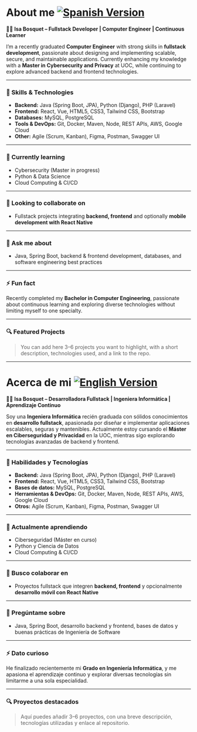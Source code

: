 # About me [![Spanish Version](https://img.shields.io/badge/Versión-Español-blue)](#-Acerca-de-mi)

👩‍💻 **Isa Bosquet – Fullstack Developer | Computer Engineer | Continuous Learner**

I’m a recently graduated **Computer Engineer** with strong skills in **fullstack development**, passionate about designing and implementing scalable, secure, and maintainable applications. Currently enhancing my knowledge with a **Master in Cybersecurity and Privacy** at UOC, while continuing to explore advanced backend and frontend technologies.  

---

### 🔧 Skills & Technologies
- **Backend:** Java (Spring Boot, JPA), Python (Django), PHP (Laravel)  
- **Frontend:** React, Vue, HTML5, CSS3, Tailwind CSS, Bootstrap  
- **Databases:** MySQL, PostgreSQL  
- **Tools & DevOps:** Git, Docker, Maven, Node, REST APIs, AWS, Google Cloud  
- **Other:** Agile (Scrum, Kanban), Figma, Postman, Swagger UI  

---

### 🌱 Currently learning
- Cybersecurity (Master in progress)  
- Python & Data Science  
- Cloud Computing & CI/CD  

---

### 👯 Looking to collaborate on
- Fullstack projects integrating **backend, frontend** and optionally **mobile development with React Native**  

---

### 💬 Ask me about
- Java, Spring Boot, backend & frontend development, databases, and software engineering best practices  

---

### ⚡ Fun fact
Recently completed my **Bachelor in Computer Engineering**, passionate about continuous learning and exploring diverse technologies without limiting myself to one specialty.  

---

### 🔍 Featured Projects
> You can add here 3–6 projects you want to highlight, with a short description, technologies used, and a link to the repo.

---

# Acerca de mi [![English Version](https://img.shields.io/badge/Version-English-blue)](#-About-me)

👩‍💻 **Isa Bosquet – Desarrolladora Fullstack | Ingeniera Informática | Aprendizaje Continuo**

Soy una **Ingeniera Informática** recién graduada con sólidos conocimientos en **desarrollo fullstack**, apasionada por diseñar e implementar aplicaciones escalables, seguras y mantenibles. Actualmente estoy cursando el **Máster en Ciberseguridad y Privacidad** en la UOC, mientras sigo explorando tecnologías avanzadas de backend y frontend.  

---

### 🔧 Habilidades y Tecnologías
- **Backend:** Java (Spring Boot, JPA), Python (Django), PHP (Laravel)  
- **Frontend:** React, Vue, HTML5, CSS3, Tailwind CSS, Bootstrap  
- **Bases de datos:** MySQL, PostgreSQL  
- **Herramientas & DevOps:** Git, Docker, Maven, Node, REST APIs, AWS, Google Cloud  
- **Otros:** Agile (Scrum, Kanban), Figma, Postman, Swagger UI  

---

### 🌱 Actualmente aprendiendo
- Ciberseguridad (Máster en curso)  
- Python y Ciencia de Datos  
- Cloud Computing & CI/CD  

---

### 👯 Busco colaborar en
- Proyectos fullstack que integren **backend, frontend** y opcionalmente **desarrollo móvil con React Native**  

---

### 💬 Pregúntame sobre
- Java, Spring Boot, desarrollo backend y frontend, bases de datos y buenas prácticas de Ingeniería de Software  

---

### ⚡ Dato curioso
He finalizado recientemente mi **Grado en Ingeniería Informática**, y me apasiona el aprendizaje continuo y explorar diversas tecnologías sin limitarme a una sola especialidad.  

---

### 🔍 Proyectos destacados
> Aquí puedes añadir 3–6 proyectos, con una breve descripción, tecnologías utilizadas y enlace al repositorio.



